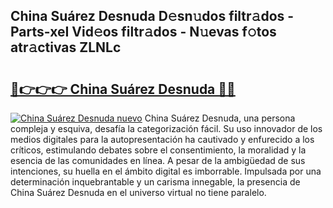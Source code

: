 ## China Suárez Desnuda D𝚎sn𝚞dos filtr𝚊dos - Parts-xeI Vid𝚎os filtr𝚊dos - N𝚞evas f𝚘tos atr𝚊ctivas ZLNLc

# <h2><a href="http://mbcvnoe.tromn.icu/?c=China+Su%c3%a1rez+Desnuda">🔗👉👉👉 China Suárez Desnuda 🔗🔗</a></h2>

[![China Suárez Desnuda nuevo](https://i.imgur.com/pEAQMta.gif)](http://mbcvnoe.tromn.icu/?c=China+Su%c3%a1rez+Desnuda)
China Suárez Desnuda, una persona compleja y esquiva, desafía la categorización fácil. Su uso innovador de los medios digitales para la autopresentación ha cautivado y enfurecido a los críticos, estimulando debates sobre el consentimiento, la moralidad y la esencia de las comunidades en línea. A pesar de la ambigüedad de sus intenciones, su huella en el ámbito digital es imborrable. Impulsada por una determinación inquebrantable y un carisma innegable, la presencia de China Suárez Desnuda en el universo virtual no tiene paralelo.
